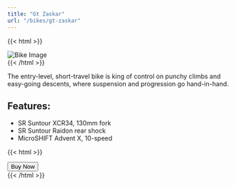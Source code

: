 ```yaml
---
title: "Gt Zaskar"
url: "/bikes/gt-zaskar"
---
```


{{< html >}}
<div class="inner-bike">
    <img src="/img/bikes/gt-zaskar.png" alt="Bike Image">
</div>
{{< /html >}}

The entry-level, short-travel bike is king of control on punchy climbs and easy-going descents, where suspension and progression go hand-in-hand.

## Features:
* SR Suntour XCR34, 130mm fork
* SR Suntour Raidon rear shock
* MicroSHIFT Advent X, 10-speed


{{< html >}}
<div class="inner-bike">
    <a href="/order" class="order-button">
        <button class="primary">Buy Now</button>
    </a>
</div>
{{< /html >}}